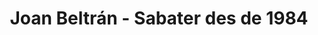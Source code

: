 ---
title: "Joan Beltrán - Sabater des de 1984"
url: /barcelona/joan-beltran-sabater-des-de-1984/
shop: artesanía
---